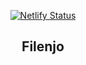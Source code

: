 <p align="center">
<a href="https://app.netlify.com/sites/oluwasegunadepoju/deploys" target="">
    <img src="https://api.netlify.com/api/v1/badges/b3da2cf2-ee46-444c-b4a4-67a4b8a1f74d/deploy-status" alt="Netlify Status">
</a>
</a>
</p>
<h2 align="center">Filenjo</h2>
